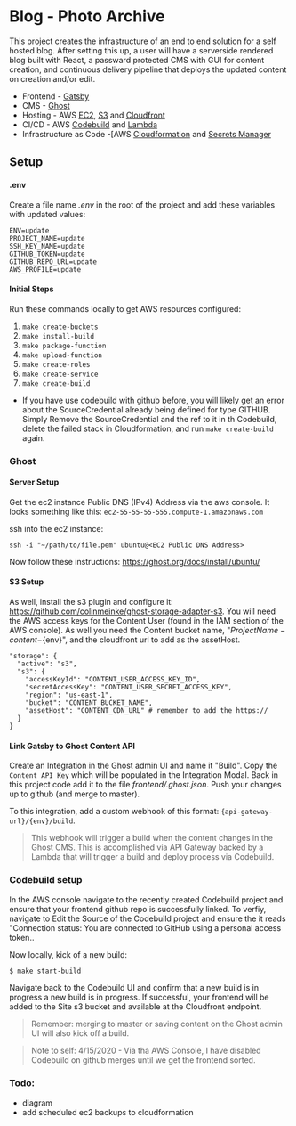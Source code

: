 # Blog - Photo Archive

This project creates the infrastructure of an end to end solution for a self hosted blog. After setting this up, a user will have a serverside rendered blog built with React, a passward protected CMS with GUI for content creation, and continuous delivery pipeline that deploys the updated content on creation and/or edit.

- Frontend - [Gatsby](https://www.gatsbyjs.org/starters/TryGhost/gatsby-starter-ghost/)
- CMS - [Ghost](https://ghost.org/docs/setup/)
- Hosting - AWS [EC2](https://aws.amazon.com/ec2/), [S3](https://aws.amazon.com/s3/) and [Cloudfront](https://aws.amazon.com/cloudfront/)
- CI/CD - AWS [Codebuild](https://aws.amazon.com/codebuild/) and [Lambda](https://aws.amazon.com/lambda/)
- Infrastructure as Code -[AWS [Cloudformation](https://aws.amazon.com/cloudformation/) and [Secrets Manager](https://aws.amazon.com/secrets-manager/)

## Setup

#### .env

Create a file name  _.env_ in the root of the project and add these variables with updated values:

```
ENV=update
PROJECT_NAME=update
SSH_KEY_NAME=update
GITHUB_TOKEN=update
GITHUB_REPO_URL=update
AWS_PROFILE=update
```

#### Initial Steps

Run these commands locally to get AWS resources configured:

1. `make create-buckets`
1. `make install-build`
1. `make package-function`
1. `make upload-function`
1. `make create-roles`
1. `make create-service`
1. `make create-build`

* If you have use codebuild with github before, you  will likely get an error about the SourceCredential already being defined for type GITHUB. Simply Remove the SourceCredential and the ref to it in th Codebuild, delete the failed stack in Cloudformation, and run `make create-build` again.

### Ghost

#### Server Setup

Get the ec2 instance Public DNS (IPv4) Address via the aws console. It looks something like this: `ec2-55-55-55-555.compute-1.amazonaws.com`

ssh into the ec2 instance:
```
ssh -i "~/path/to/file.pem" ubuntu@<EC2 Public DNS Address>
```
Now follow these instructions: https://ghost.org/docs/install/ubuntu/

#### S3 Setup

As well, install the s3 plugin and configure it: https://github.com/colinmeinke/ghost-storage-adapter-s3. You will need the AWS access keys for the Content User (found in the IAM section of  the AWS console). As well you need the Content bucket name, "${ProjectName}-content-${env}", and the cloudfront url to add as the assetHost.

```
"storage": {
  "active": "s3",
  "s3": {
    "accessKeyId": "CONTENT_USER_ACCESS_KEY_ID",
    "secretAccessKey": "CONTENT_USER_SECRET_ACCESS_KEY",
    "region": "us-east-1",
    "bucket": "CONTENT_BUCKET_NAME",
    "assetHost": "CONTENT_CDN_URL" # remember to add the https://
  }
}
```

#### Link Gatsby to Ghost Content API

Create an Integration in the Ghost admin UI and name it "Build". Copy the `Content API Key` which will be populated in the Integration Modal. Back in this project code add it to the file  _frontend/.ghost.json_. Push your changes up to github (and merge to master).

To this integration, add a custom webhook of this format: `{api-gateway-url}/{env}/build`.

> This webhook will trigger a build when the content changes in the Ghost CMS. This is accomplished via API Gateway backed by a Lambda that will trigger a build and deploy process via Codebuild.

### Codebuild setup

In the AWS console navigate to the recently created Codebuild project and ensure that your frontend github repo is successfully linked. To verfiy, navigate to Edit the Source of the Codebuild project and ensure the it reads "Connection status: You are connected to GitHub using a personal access token..

Now locally, kick of a new build:
```sh
$ make start-build
```

Navigate back to the Codebuild UI and confirm that a new build is in progress a new build is in progress. If successful, your frontend will be added to the Site s3 bucket and available at the Cloudfront endpoint.

> Remember: merging to master or saving content on the Ghost admin UI will also kick off a build.

> Note to self: 4/15/2020 - Via tha AWS Console, I have disabled Codebuild on github merges until we get the frontend sorted.

### Todo:
- diagram
- add scheduled ec2 backups to cloudformation

